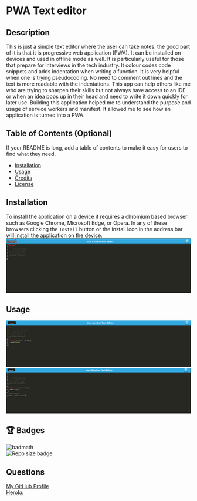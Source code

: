 # PWA Text editor

## Description

This is just a simple text editor where the user can take notes. the good part of it is that it is progressive web application (PWA). It can be installed on devices and used in offline mode as well. It is particularly useful for those that prepare for interviews in the tech industry. It colour codes code snippets and adds indentation when writing a function. It is very helpful when one is trying pseudocoding. No need to comment out lines and the text is more readable with the indentations. 
This app can help others like me who are trying to sharpen their skills but not always have access to an IDE or when an idea pops up in their head and need to write it down quickly for later use. 
Building this application helped me to understand the purpose and usage of service workers and manifest. It allowed me to see how an application is turned into a PWA. 

## Table of Contents (Optional)

If your README is long, add a table of contents to make it easy for users to find what they need.

- [Installation](#installation)
- [Usage](#usage)
- [Credits](#credits)
- [License](#license)

## Installation

To install the application on a device it requires a chromium based browser such as Google Chrome, Microsoft Edge, or Opera. In any of these browsers clicking the `Install` button or the install icon in the address bar will install the application on the device. 
![Install](./assets/screenshot.png)

## Usage

![alt text](./assets/screenshot2.png)
![alt text](./assets/screenshot3.png)

## :trophy: Badges

![badmath](https://img.shields.io/github/languages/top/bordanattila/text-editor)  
![Repo size badge](https://img.shields.io/github/repo-size/bordanattila/text-editor?color=information)

## Questions
  [My GitHub Profile](https://github.com/attila)  
  [Heroku](https://attilatexteditor-app.herokuapp.com/)

